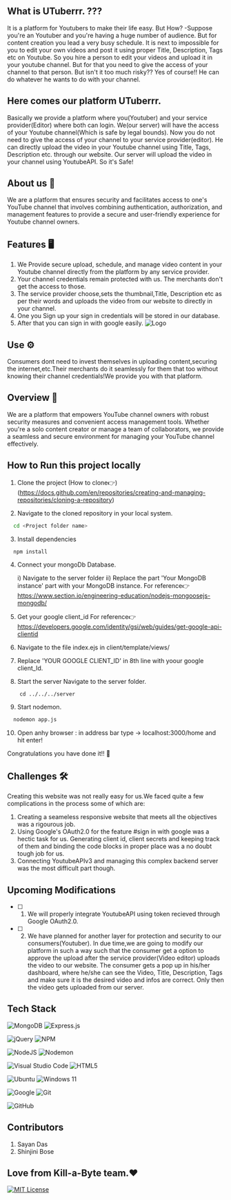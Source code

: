 ## What is UTuberrr. ???
It is a platform for Youtubers to make their life easy.
But How?
-Suppose you're an Youtuber and you're having a huge number of audience. But for content creation you lead a very busy schedule. It is next to impossible for you to edit your own videos and post it using proper Title, Description, Tags etc on Youtube. So you hire a person to edit your videos and upload it in your youtube channel. But for that you need to give the access of your channel to that person. 
But isn't it too much risky??
Yes of course!! He can do whatever he wants to do with your channel.
## Here comes our platform UTuberrr.
Basically we provide a platform where you(Youtuber) and your service provider(Editor) where both can login. We(our server) will have the access of your Youtube channel(Which is safe by legal bounds). Now you do not need to give the access of your channel to your service provider(editor).
He can directly upload the video in your Youtube channel using Title, Tags, Description etc. through our website.
Our server will upload the video in your channel using YoutubeAPI.
So it's Safe!

## About us 💜
We are a platform that ensures security and facilitates access to one's YouTube channel that involves combining authentication, authorization, and management features to provide a secure and user-friendly experience for Youtube channel owners.

## Features 🖥️
1. We Provide secure upload, schedule, and manage video content in your Youtube channel directly from the platform by any service provider.            
2. Your channel credentials remain protected with us. The merchants don't get the access to those.  
3. The service provider choose,sets the thumbnail,Title, Description etc as per their words and uploads the video from our website to directly in your channel.
4. One you Sign up your sign in credentials will be stored in our database.
5. After that you can sign in with google easily.
   ![Logo](https://onymos.com/wp-content/uploads/2020/10/google-signin-button.png)


## Use ⚙️
Consumers dont need to invest themselves in uploading content,securing the internet,etc.Their merchants do it seamlessly for them that too without knowing their channel credentials!We provide you with that platform.

## Overview 📖
We are a platform that empowers YouTube channel owners with robust security measures and convenient access management tools. Whether you're a solo content creator or manage a team of collaborators, we provide a seamless and secure environment for managing your YouTube channel effectively.



## How to Run this project locally

1. Clone the project (How to clone👉)(https://docs.github.com/en/repositories/creating-and-managing-repositories/cloning-a-repository)


2. Navigate to the cloned repository in your local system.

```bash
  cd <Project folder name>
```

3. Install dependencies

```bash
  npm install
```

4. Connect your mongoDb Database.

    i) Navigate to the server folder
   ii) Replace the part 'Your MongoDB instance' part with your MongoDB instance.
       For reference👉 https://www.section.io/engineering-education/nodejs-mongoosejs-mongodb/


5. Get your google client_id
   For reference👉 https://developers.google.com/identity/gsi/web/guides/get-google-api-clientid

6. Navigate to the file index.ejs in client/template/views/

7. Replace 'YOUR GOOGLE CLIENT_ID' in 8th line
   with yoour google client_Id.


8. Start the server
Navigate to the server folder.
```
    cd ../../../server
```
9. Start nodemon.
```bash
  nodemon app.js
```
10. Open anhy browser :
    in address bar type -> localhost:3000/home 
    and hit enter!

Congratulations you have done it!! 🎉



## Challenges 🛠️
Creating this website was not really easy for us.We faced quite a few complications in the process some of which are:

1. Creating a seameless responsive website that meets all the objectives was a rigourous job.
2. Using Google's OAuth2.0 for the feature #sign in with google was a hectic task for us. Generating client id, client secrets and keeping track of them and binding the code blocks in proper place was a no     doubt tough job for us.
3. Connecting YoutubeAPIv3 and managing this complex backend server was the most difficult part though.

## Upcoming Modifications
- [ ] 1. We will properly integrate YoutubeAPI using token recieved through Google OAuth2.0. 
- [ ] 2. We have planned for another layer for protection and security to our consumers(Youtuber). In due time,we are going to modify our platform in such a way such that the consumer get a option to approve         the upload after the service provider(Video editor) uploads the video to our website. The consumer gets a pop up in his/her dashboard, where he/she can see the Video, Title, Description, Tags and            make sure it is the desired video and infos are correct. Only then the video gets uploaded from our server. 
  
## Tech Stack
![MongoDB](https://img.shields.io/badge/MongoDB-%234ea94b.svg?style=for-the-badge&logo=mongodb&logoColor=white) ![Express.js](https://img.shields.io/badge/express.js-%23404d59.svg?style=for-the-badge&logo=express&logoColor=%2361DAFB)

![jQuery](https://img.shields.io/badge/jquery-%230769AD.svg?style=for-the-badge&logo=jquery&logoColor=white) ![NPM](https://img.shields.io/badge/NPM-%23CB3837.svg?style=for-the-badge&logo=npm&logoColor=white)

![NodeJS](https://img.shields.io/badge/node.js-6DA55F?style=for-the-badge&logo=node.js&logoColor=white) ![Nodemon](https://img.shields.io/badge/NODEMON-%23323330.svg?style=for-the-badge&logo=nodemon&logoColor=%BBDEAD)

![Visual Studio Code](https://img.shields.io/badge/Visual%20Studio%20Code-0078d7.svg?style=for-the-badge&logo=visual-studio-code&logoColor=white) ![HTML5](https://img.shields.io/badge/html5-%23E34F26.svg?style=for-the-badge&logo=html5&logoColor=white)

![Ubuntu](https://img.shields.io/badge/Ubuntu-E95420?style=for-the-badge&logo=ubuntu&logoColor=white) ![Windows 11](https://img.shields.io/badge/Windows%2011-%230079d5.svg?style=for-the-badge&logo=Windows%2011&logoColor=white)

![Google](https://img.shields.io/badge/google-4285F4?style=for-the-badge&logo=google&logoColor=white) ![Git](https://img.shields.io/badge/git-%23F05033.svg?style=for-the-badge&logo=git&logoColor=white)

![GitHub](https://img.shields.io/badge/github-%23121011.svg?style=for-the-badge&logo=github&logoColor=white)



## Contributors
1. Sayan Das 
2. Shinjini Bose

## Love from Kill-a-Byte team.❤️

[![MIT License](https://img.shields.io/badge/License-MIT-green.svg)](https://choosealicense.com/licenses/mit/) 
